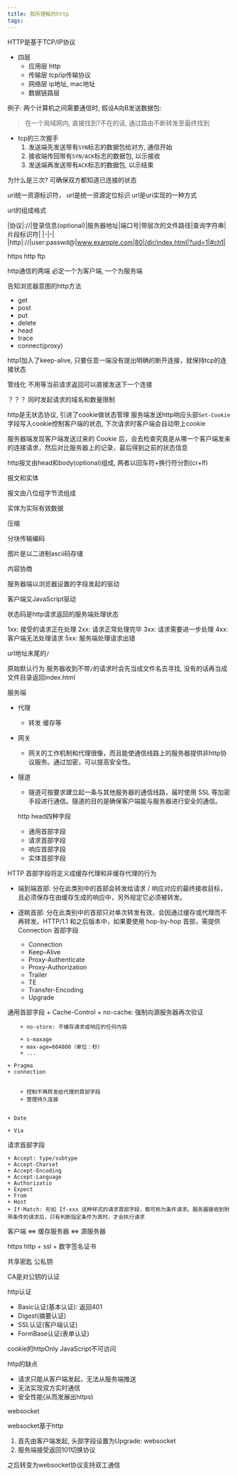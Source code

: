 ```yaml
---
title: 我所理解的http
tags:
---
```



HTTP是基于TCP/IP协议


+ 四层
    + 应用层  http
    + 传输层  tcp/ip传输协议
    + 网络层  ip地址, mac地址
    + 数据链路层


例子:    两个计算机之间需要通信时, 假设A向B发送数据包:
> 在一个局域网内, 直接找到?不在的话, 通过路由不断转发至最终找到

+ tcp的三次握手
    1. 发送端先发送带有`SYN`标志的数据包给对方, 通信开始
    2. 接收端传回带有`SYN/ACK`标志的数据包, 以示接收
    3. 发送端再发送带有`ACK`标志的数据包, 以示结束

为什么是三次?
可确保双方都知道已连接的状态





uri统一资源标识符， url是统一资源定位标识
url是uri实现的一种方式

url的组成格式

|协议|://|登录信息(optional)|服务器地址|端口号|带层次的文件路径|查询字符串|片段标识符|
|-|-|
|http|://|user:passwd@|www.example.com|80|/dir/index.html|?uid=1|#ch1|

https
http
ftp



http通信的两端 必定一个为客户端, 一个为服务端


告知浏览器意图的http方法

+ get
+ post
+ put
+ delete
+ head
+ trace
+ connect(proxy)


http1加入了keep-alive, 只要任意一端没有提出明确的断开连接，就保持tcp的连接状态

管线化 不用等当前请求返回可以直接发送下一个连接

？？？ 同时发起请求的域名和数量限制



http是无状态协议, 引进了cookie做状态管理
服务端发送http响应头部`Set-Cookie`字段写入cookie控制客户端的状态, 下次请求时客户端会自动带上cookie

服务器端发现客户端发送过来的 Cookie 后，会去检查究竟是从哪一个客户端发来的连接请求，然后对比服务器上的记录，最后得到之前的状态信息

http报文由head和body(optional)组成, 两者以回车符+换行符分割(cr+lf)



报文和实体

报文由八位组字节流组成

实体为实际有效数据

压缩

分块传输编码


图片是以二进制ascii码存储




内容协商

服务器端以浏览器设置的字段发起的驱动

客户端又JavaScript驱动


状态码是http请求返回的服务端处理状态



1xx:  接受的请求正在处理
2xx:  请求正常处理完毕
3xx:  请求需要进一步处理
4xx:  客户端无法处理请求
5xx:  服务端处理请求出错



url地址末尾的`/`

原始默认行为
服务器收到不带`/`的请求时会先当成文件名去寻找, 没有的话再当成文件目录返回index.html



服务端


+ 代理
    + 转发 缓存等
+ 网关
    + 网关的工作机制和代理很像，而且能使通信线路上的服务器提供非http协议服务。通过加密，可以提高安全性。
+ 隧道
    + 隧道可按要求建立起一条与其他服务器的通信线路，届时使用 SSL 等加密手段进行通信。隧道的目的是确保客户端能与服务器进行安全的通信。


  http head四种字段

  + 通用首部字段
  + 请求首部字段
  + 响应首部字段
  + 实体首部字段





HTTP 首部字段将定义成缓存代理和非缓存代理的行为

  + 端到端首部: 分在此类别中的首部会转发给请求 / 响应对应的最终接收目标，且必须保存在由缓存生成的响应中，另外规定它必须被转发。

  + 逐眺首部: 分在此类别中的首部只对单次转发有效，会因通过缓存或代理而不再转发。HTTP/1.1 和之后版本中，如果要使用 hop-by-hop 首部，需提供 Connection 首部字段
    - Connection
    - Keep-Alive
    - Proxy-Authenticate
    - Proxy-Authorization
    - Trailer
    - TE
    - Transfer-Encoding
    - Upgrade



通用首部字段
    + Cache-Control
        + no-cache: 强制向源服务器再次验证

        + no-store: 不缓存请求或响应的任何内容

        + s-maxage
        + max-age=604800（单位：秒）
        + ...

    + Pragma
    + connection


        + 控制不再转发给代理的首部字段
        + 管理持久连接


    + Date

    + Via



请求首部字段


    + Accept: type/subtype
    + Accept-Charset
    + Accept-Encoding
    + Accept-Language
    + Authorizatio
    + Expect
    + From
    + Host
    + If-Match: 形如 If-xxx 这种样式的请求首部字段，都可称为条件请求。服务器接收到附带条件的请求后，只有判断指定条件为真时，才会执行请求




客户端  <=> 缓存服务器  <=>  源服务器


https http + ssl + 数字签名证书



共享密匙
公私钥

CA是对公钥的认证


http认证

+ Basic认证(基本认证): 返回401
+ Digest(摘要认证)
+ SSL认证(客户端认证)
+ FormBase认证(表单认证)



cookie的httpOnly JavaScript不可访问



http的缺点

+ 请求只能从客户端发起，无法从服务端推送
+ 无法实现双方实时通信
+ 安全性能(从而发展出https)


websocket

websocket基于http

1. 首先由客户端发起, 头部字段设置为Upgrade: websocket
2. 服务端接受返回101切换协议

之后转变为websocket协议支持双工通信


